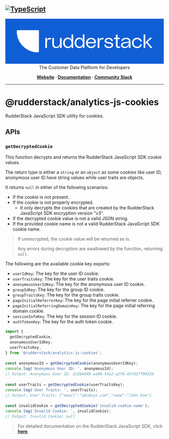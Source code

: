 ## [![TypeScript](https://img.shields.io/badge/%3C%2F%3E-TypeScript-%230074c1.svg)](https://www.typescriptlang.org/)

<p align="center">
  <a href="https://rudderstack.com/">
    <img alt="RudderStack" width="512" src="https://raw.githubusercontent.com/rudderlabs/rudder-sdk-js/develop/assets/rs-logo-full-light.jpg">
  </a>
  <br />
  <caption>The Customer Data Platform for Developers</caption>
</p>
<p align="center">
  <b>
    <a href="https://rudderstack.com">Website</a>
    ·
    <a href="https://rudderstack.com/docs/stream-sources/rudderstack-sdk-integration-guides/rudderstack-javascript-sdk/">Documentation</a>
    ·
    <a href="https://rudderstack.com/join-rudderstack-slack-community">Community Slack</a>
  </b>
</p>

---

# @rudderstack/analytics-js-cookies

RudderStack JavaScript SDK utility for cookies.

## APIs

### `getDecryptedCookie`

This function decrypts and returns the RudderStack JavaScript SDK cookie values.

The return type is either a `string` or an `object` as some cookies like user ID, anonymous user ID have string values while user traits are objects.

It returns `null` in either of the following scenarios:

- If the cookie is not present.
- If the cookie is not properly encrypted.
  - It only decrypts the cookies that are created by the RudderStack JavaScript SDK encryption version "v3".
- If the decrypted cookie value is not a valid JSON string.
- If the provided cookie name is not a valid RudderStack JavaScript SDK cookie name.

> If unencrypted, the cookie value will be returned as is.

> Any errors during decryption are swallowed by the function, returning `null`.

The following are the available cookie key exports:
- `userIdKey`: The key for the user ID cookie.
- `userTraitsKey`: The key for the user traits cookie.
- `anonymousUserIdKey`: The key for the anonymous user ID cookie.
- `groupIdKey`: The key for the group ID cookie.
- `groupTraitsKey`: The key for the group traits cookie.
- `pageInitialReferrerKey`: The key for the page initial referrer cookie.
- `pageInitialReferringDomainKey`: The key for the page initial referring domain cookie.
- `sessionInfoKey`: The key for the session ID cookie.
- `authTokenKey`: The key for the auth token cookie.


```javascript
import {
  getDecryptedCookie,
  anonymousUserIdKey,
  userTraitsKey,
} from '@rudderstack/analytics-js-cookies';

const anonymousId = getDecryptedCookie(anonymousUserIdKey);
console.log('Anonymous User ID: ', anonymousId);
// Output: Anonymous User ID: 2c5b6d48-ea90-43a2-a2f6-457d27f90328

const userTraits = getDecryptedCookie(userTraitsKey);
console.log('User Traits: ', userTraits);
// Output: User Traits: {"email":"abc@xyz.com","name":"John Doe"}

const invalidCookie = getDecryptedCookie('invalid-cookie-name');
console.log('Invalid Cookie: ', invalidCookie);
// Output: Invalid Cookie: null
```

> For detailed documentation on the RudderStack JavaScript SDK, click [**here**](https://www.rudderstack.com/docs/sources/event-streams/sdks/rudderstack-javascript-sdk/).
